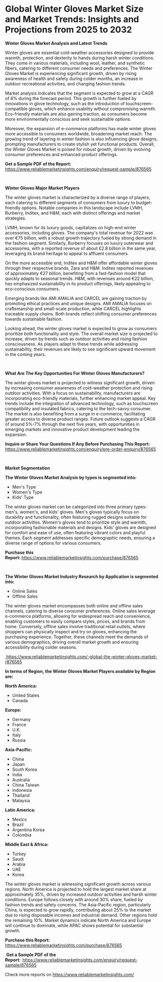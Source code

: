 <p><h1>Global Winter Gloves Market Size and Market Trends: Insights and Projections from 2025 to 2032</h1></p><p><strong>Winter Gloves Market Analysis and Latest Trends</strong></p>
<p><p>Winter gloves are essential cold-weather accessories designed to provide warmth, protection, and dexterity to hands during harsh winter conditions. They come in various materials, including wool, leather, and synthetic fibers, catering to different consumer needs and preferences. The Winter Gloves Market is experiencing significant growth, driven by rising awareness of health and safety during colder months, an increase in outdoor recreational activities, and changing fashion trends.</p><p>Market analysis indicates that the segment is expected to grow at a CAGR of 8% during the forecast period. This growth is further fueled by innovations in glove technology, such as the introduction of touchscreen-compatible gloves, which enhance usability without compromising warmth. Eco-friendly materials are also gaining traction, as consumers become more environmentally conscious and seek sustainable options.</p><p>Moreover, the expansion of e-commerce platforms has made winter gloves more accessible to consumers worldwide, broadening market reach. The growing trend of layering in winter fashion is also influencing glove designs, prompting manufacturers to create stylish yet functional products. Overall, the Winter Gloves Market is poised for robust growth, driven by evolving consumer preferences and enhanced product offerings.</p></p>
<p><strong>Get a Sample PDF of the Report:&nbsp;</strong> <a href="https://www.reliablemarketinsights.com/enquiry/request-sample/876565?utm_campaign=2514&utm_medium=2&utm_source=Github&utm_content=ia&utm_term=21032025&utm_id=winter-gloves">https://www.reliablemarketinsights.com/enquiry/request-sample/876565</a></p>
<p>&nbsp;</p>
<p><strong>Winter Gloves Major Market Players</strong></p>
<p><p>The winter gloves market is characterized by a diverse range of players, each catering to different segments of consumers from luxury to budget-friendly options. Notable companies in this landscape include LVMH, Burberry, Inditex, and H&M, each with distinct offerings and market strategies.</p><p>LVMH, known for its luxury goods, capitalizes on high-end winter accessories, including gloves. The company's total revenue for 2022 was over €75 billion, with a robust growth trajectory fueled by strong demand in the fashion segment. Similarly, Burberry focuses on luxury outerwear and accessories, with a reported revenue of about £2.8 billion in the same year, leveraging its brand heritage to appeal to affluent consumers.</p><p>On the more accessible end, Inditex and H&M offer affordable winter gloves through their respective brands, Zara and H&M. Inditex reported revenues of approximately €27 billion, benefiting from a fast-fashion model that quickly adapts to seasonal trends. H&M, with revenues around €22 billion, has emphasized sustainability in its product offerings, likely appealing to eco-conscious consumers.</p><p>Emerging brands like AMI AMALIA and CARCEL are gaining traction by promoting ethical practices and unique designs. AMI AMALIA focuses on craftsmanship and small-scale production, while CARCEL highlights traceable supply chains. Both brands reflect shifting consumer preferences towards sustainable fashion.</p><p>Looking ahead, the winter gloves market is expected to grow as consumers prioritize both functionality and style. The overall market size is projected to increase, driven by trends such as outdoor activities and rising fashion consciousness. As players adapt to these trends while addressing sustainability, their revenues are likely to see significant upward movement in the coming years.</p></p>
<p>&nbsp;</p>
<p><strong>What Are The Key Opportunities For Winter Gloves Manufacturers?</strong></p>
<p><p>The winter gloves market is projected to witness significant growth, driven by increasing consumer awareness of cold-weather protection and rising outdoor activities. With a focus on sustainability, manufacturers are incorporating eco-friendly materials, further enhancing market appeal. Key trends include the integration of advanced technology, such as touchscreen compatibility and insulated fabrics, catering to the tech-savvy consumer. The market is also benefiting from a surge in e-commerce, facilitating greater access to diverse product ranges. Future outlook suggests a CAGR of around 5%-7% through the next five years, with opportunities in emerging markets and innovative product development leading the expansion.</p></p>
<p><strong>Inquire or Share Your Questions If Any Before Purchasing This Report:</strong> <a href="https://www.reliablemarketinsights.com/enquiry/pre-order-enquiry/876565?utm_campaign=2514&utm_medium=2&utm_source=Github&utm_content=ia&utm_term=21032025&utm_id=winter-gloves">https://www.reliablemarketinsights.com/enquiry/pre-order-enquiry/876565</a></p>
<p>&nbsp;</p>
<p><strong>Market Segmentation</strong></p>
<p><strong>The Winter Gloves Market Analysis by types is segmented into:</strong></p>
<p><ul><li>Men's Type</li><li>Women's Type</li><li>Kids' Type</li></ul></p>
<p><p>The winter gloves market can be categorized into three primary types: men's, women's, and kids' gloves. Men's gloves typically focus on durability and functionality, often featuring rugged designs suitable for outdoor activities. Women's gloves tend to prioritize style and warmth, incorporating fashionable materials and designs. Kids' gloves are designed for comfort and ease of use, often featuring vibrant colors and playful themes. Each segment addresses specific demographic needs, ensuring a diverse range of options for various consumers.</p></p>
<p><strong>Purchase this Report:&nbsp;</strong><a href="https://www.reliablemarketinsights.com/purchase/876565?utm_campaign=2514&utm_medium=2&utm_source=Github&utm_content=ia&utm_term=21032025&utm_id=winter-gloves">https://www.reliablemarketinsights.com/purchase/876565</a></p>
<p>&nbsp;</p>
<p><strong>The Winter Gloves Market Industry Research by Application is segmented into:</strong></p>
<p><ul><li>Online Sales</li><li>Offline Sales</li></ul></p>
<p><p>The winter gloves market encompasses both online and offline sales channels, catering to diverse consumer preferences. Online sales leverage e-commerce platforms, allowing for widespread reach and convenience, enabling customers to easily compare styles, prices, and brands from home. Conversely, offline sales involve traditional retail outlets, where shoppers can physically inspect and try on gloves, enhancing the purchasing experience. Together, these channels meet the demands of various demographics, driving overall market growth and ensuring accessibility during colder seasons.</p></p>
<p><a href="https://www.reliablemarketinsights.com/-global-the-winter-gloves-market-r876565?utm_campaign=2514&utm_medium=2&utm_source=Github&utm_content=ia&utm_term=21032025&utm_id=winter-gloves">&nbsp;https://www.reliablemarketinsights.com/-global-the-winter-gloves-market-r876565</a></p>
<p><strong>In terms of Region, the Winter Gloves Market Players available by Region are:</strong></p>
<p>
    <p> <strong> North America: </strong>
        <ul>
            <li>United States</li>
            <li>Canada</li>
        </ul>
        </p> 
    <p> <strong> Europe: </strong>
        <ul>
            <li>Germany</li>
            <li>France</li>
            <li>U.K.</li>
            <li>Italy</li>
            <li>Russia</li>
        </ul>
        </p> 
    <p> <strong> Asia-Pacific: </strong>
        <ul>
            <li>China</li>
            <li>Japan</li>
            <li>South Korea</li>
            <li>India</li>
            <li>Australia</li>
            <li>China Taiwan</li>
            <li>Indonesia</li>
            <li>Thailand</li>
            <li>Malaysia</li>
        </ul>
        </p> 
    <p> <strong> Latin America: </strong>
        <ul>
            <li>Mexico</li>
            <li>Brazil</li>
            <li>Argentina Korea</li>
            <li>Colombia</li>
        </ul>
        </p> 
    <p> <strong> Middle East & Africa: </strong>
        <ul>
            <li>Turkey</li>
            <li>Saudi</li>
            <li>Arabia</li>
            <li>UAE</li>
            <li>Korea</li>
        </ul>
    </p>
    </p>
<p><p>The winter gloves market is witnessing significant growth across various regions. North America is projected to hold the largest market share at approximately 35%, driven by increased outdoor activities and harsh winter conditions. Europe follows closely with around 30% share, fueled by fashion trends and safety concerns. The Asia-Pacific region, particularly China, is expected to grow rapidly, contributing about 25% to the market due to rising disposable incomes and industrial demand. Other regions hold the remaining 10%. Market dynamics indicate North America and Europe will continue to dominate, while APAC shows potential for substantial growth.</p></p>
<p><strong>Purchase this Report: </strong><a href="https://www.reliablemarketinsights.com/purchase/876565?utm_campaign=2514&utm_medium=2&utm_source=Github&utm_content=ia&utm_term=21032025&utm_id=winter-gloves">https://www.reliablemarketinsights.com/purchase/876565</a></p>
<p>&nbsp;<strong>Get a Sample PDF of the Report:&nbsp;&nbsp;</strong><a href="https://www.reliablemarketinsights.com/enquiry/request-sample/876565?utm_campaign=2514&utm_medium=2&utm_source=Github&utm_content=ia&utm_term=21032025&utm_id=winter-gloves">https://www.reliablemarketinsights.com/enquiry/request-sample/876565</a></p>
<p><strong></strong></p>
<p>Check more reports on <a href="https://www.reliablemarketinsights.com/?utm_campaign=2514&utm_medium=2&utm_source=Github&utm_content=ia&utm_term=21032025&utm_id=winter-gloves">https://www.reliablemarketinsights.com/</a></p>